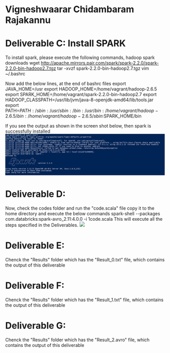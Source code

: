 # Vigneshwaarar Chidambaram Rajakannu

# Deliverable C: Install SPARK
To install spark, please execute the following commands,
    hadoop spark downloads
    wget http://apache.mirrors.pair.com/spark/spark-2.2.0/spark-2.2.0-bin-hadoop2.7.tgz
    tar -xvzf spark-2.2.0-bin-hadoop2.7.tgz
    vim  ~/.bashrc

Now add the below lines, at the end of bashrc files
    export JAVA_HOME=/usr
    export HADOOP_HOME=/home/vagrant/hadoop-2.6.5
    export SPARK_HOME=/home/vagrant/spark-2.2.0-bin-hadoop2.7
    export HADOOP_CLASSPATH=/usr/lib/jvm/java-8-openjdk-amd64/lib/tools.jar
    export PATH=$PATH:/sbin:/usr/sbin:/bin:/usr/bin:/home/vagrant/hadoop-2.6.5/bin:/home/vagrant/hadoop-2.6.5/sbin:$SPARK_HOME/bin

If you see the output as shown in the screen shot below, then spark is successfully installed
![](Results/install.PNG)

# Deliverable D:
Now, check the codes folder and run the "code.scala" file
copy it to the home directory and execute the below commands
spark-shell --packages com.databricks:spark-avro_2.11:4.0.0 -i 1code.scala
This will execute all the steps specified in the Deliverables.
![](https://github.com/illinoistech-itm/vchidambaramrajakann/blob/master/ITMD-521/Week-13/Results/Results.jpg)

# Deliverable E:
Chenck the "Results" folder which has the "Result_0.txt" file, which contains the output of this deliverable

# Deliverable F:
Chenck the "Results" folder which has the "Result_1.txt" file, which contains the output of this deliverable

# Deliverable G:
Chenck the "Results" folder which has the "Result_2.avro" file, which contains the output of this deliverable
